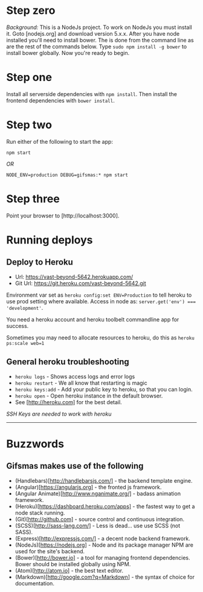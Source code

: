 # Step zero
*Background:* This is a NodeJs project. To work on NodeJs you must install it. Goto [nodejs.org] and download version 5.x.x. After you have node installed you'll need to install bower. The is done from the command line as are the rest of the commands below. Type `sudo npm install -g bower` to install bower globally. Now you're ready to begin.

# Step one
Install all serverside dependencies with `npm install`. Then install the frontend dependencies with `bower install`.


# Step two
Run either of the following to start the app:

`npm start`

*OR*

`NODE_ENV=production DEBUG=gifsmas:* npm start`

# Step three
Point your browser to [http://localhost:3000].

# Running deploys

## Deploy to Heroku
+ Url: https://vast-beyond-5642.herokuapp.com/
+ Git Url: https://git.heroku.com/vast-beyond-5642.git

Environment var set as ` heroku config:set ENV=Production ` to tell heroku to use prod setting where available. Access in node as: `server.get('env') === 'development'`.

You need a heroku account and heroku toolbelt commandline app for success.

Sometimes you may need to allocate resources to heroku, do this as `heroku ps:scale web=1`


## General heroku troubleshooting

+ `heroku logs` - Shows access logs and error logs
+ `heroku restart` - We all know that restarting is magic
+ `heroku keys:add` - Add your public key to heroku, so that you can login.
+ `heroku open` - Open heroku instance in the default browser.
+ See [http://heroku.com] for the best detail.

_SSH Keys are needed to work with heroku_

-------

# Buzzwords

## Gifsmas makes use of the following

+ (Handlebars)[http://handlebarsjs.com/] - the backend template engine.
+ (Angular)[https://angularjs.org] - the fronted js framework.
+ (Angular Animate)[http://www.nganimate.org/] - badass animation framework.
+ (Heroku)[https://dashboard.heroku.com/apps] - the fastest way to get a node stack running.
+ (Git)[http://github.com] - source control and continuous integration.
+ (SCSS)[http://sass-lang.com/] - Less is dead... use use SCSS (not SASS).
+ (Express)[http://expressjs.com/] - a decent node backend framework.
+ (NodeJs)[https://nodejs.org] - Node and its package manager NPM are used for the site's backend.
+ (Bower)[http://bower.io] - a tool for managing frontend dependencies. Bower should be installed globally using NPM.
+ (Atom)[http://atom.io] - the best text editor.
+ (Markdown)[http://google.com?q=Markdown] - the syntax of choice for documentation.
